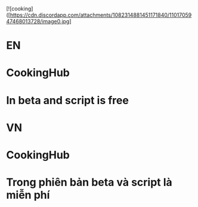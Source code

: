 [![cooking]([https://cdn.discordapp.com/attachments/1082314881451171840/1101705947468013728/image0.jpg]
# EN
# CookingHub
# In beta and script is free

# VN
# CookingHub
# Trong phiên bản beta và script là miễn phí
